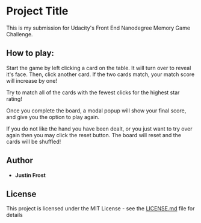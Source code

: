 # Project Title

This is my submission for Udacity's Front End Nanodegree Memory Game Challenge.

## How to play:

Start the game by left clicking a card on the table.  It will turn over to reveal
it's face.  Then, click another card.  If the two cards match, your match score
will increase by one!

Try to match all of the cards with the fewest clicks for the highest star rating!

Once you complete the board, a modal popup will show your final score, and give
you the option to play again.

If you do not like the hand you have been dealt, or you just want to try over
again then you may click the reset button.  The board will reset and the cards
will be shuffled!

## Author

* **Justin Frost**
## License

This project is licensed under the MIT License - see the [LICENSE.md](LICENSE.md) file for details
